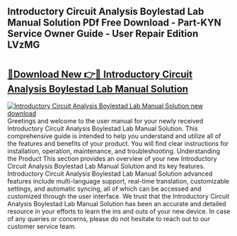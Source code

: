 ## Introductory Circuit Analysis Boylestad Lab Manual Solution PDf Free Download - Part-KYN Service Owner Guide - User Repair Edition LVzMG

# <h2><a href="http://bc77494.oget.top/?id=Introductory+Circuit+Analysis+Boylestad+Lab+Manual+Solution">🔗Download New 👉🔴 Introductory Circuit Analysis Boylestad Lab Manual Solution</a></h2>

[![Introductory Circuit Analysis Boylestad Lab Manual Solution new download](https://i.imgur.com/5g1atiW.png)](http://bc77494.oget.top/?id=Introductory+Circuit+Analysis+Boylestad+Lab+Manual+Solution)
Greetings and welcome to the user manual for your newly received Introductory Circuit Analysis Boylestad Lab Manual Solution. This comprehensive guide is intended to help you understand and utilize all of the features and benefits of your product. You will find clear instructions for installation, operation, maintenance, and troubleshooting. Understanding the Product This section provides an overview of your new Introductory Circuit Analysis Boylestad Lab Manual Solution and its key features. Introductory Circuit Analysis Boylestad Lab Manual Solution advanced features include multi-language support, real-time translation, customizable settings, and automatic syncing, all of which can be accessed and customized through the user interface. We trust that the Introductory Circuit Analysis Boylestad Lab Manual Solution has been an accurate and detailed resource in your efforts to learn the ins and outs of your new device. In case of any queries or concerns, please do not hesitate to reach out to our customer service team.
